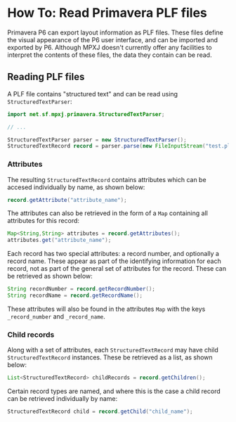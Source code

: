 # How To: Read Primavera PLF files
Primavera P6 can export layout information as PLF files.
These files define the visual appearance of the P6 user interface,
and can be imported and exported by P6. Although MPXJ doesn't currently
offer any facilities to interpret the contents of these files,
the data they contain can be read.

## Reading PLF files
A PLF file contains "structured text" and can be read using `StructuredTextParser`:

```java
import net.sf.mpxj.primavera.StructuredTextParser;

// ...

StructuredTextParser parser = new StructuredTextParser();
StructuredTextRecord record = parser.parse(new FileInputStream("test.plf"))
```

### Attributes
The resulting `StructuredTextRecord` contains attributes which can be accesed
individually by name, as shown below:

```java
record.getAttribute("attribute_name");
```

The attributes can also be retrieved in the form of a `Map` containing
all attributes for this record:

```java
Map<String,String> attributes = record.getAttributes();
attributes.get("attribute_name");
```

Each record has two special attributes: a record number, and optionally a record name.
These appear as part of the identifying information for each record, not as part of
the general set of attributes for the record. These can be retrieved as shown below:

```java
String recordNumber = record.getRecordNumber();
String recordName = record.getRecordName();
```

These attributes will also be found in the attributes `Map` with the keys
`_record_number` and `_record_name`.

### Child records
Along with a set of attributes, each `StructuredTextRecord` may have child
`StructuredTextRecord` instances. These be retrieved as a list, as shown below:

```java
List<StructuredTextRecord> childRecords = record.getChildren();
```

Certain record types are named, and where this is the case a child record can
be retrieved individually by name:

```java
StructuredTextRecord child = record.getChild("child_name");
```
